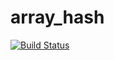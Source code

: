 # array_hash

[![Build Status](https://travis-ci.org/siukaido/array_hash.svg?branch=master)](https://travis-ci.org/siukaido/array_hash)

